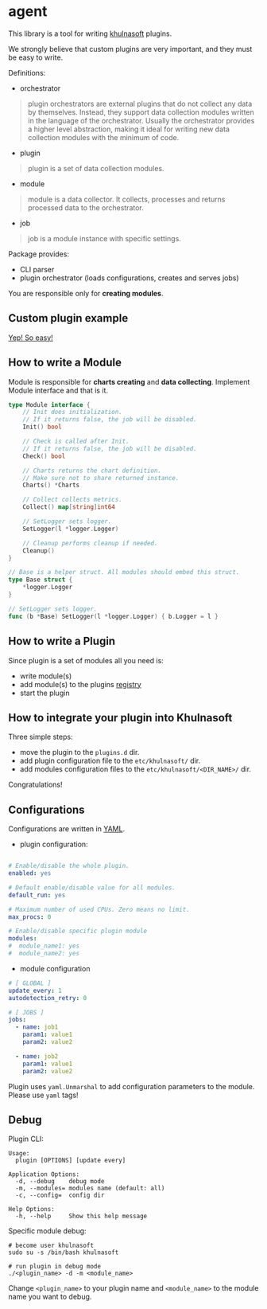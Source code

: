 # agent

This library is a tool for writing [khulnasoft](https://github.com/khulnasoft/khulnasoft) plugins.

We strongly believe that custom plugins are very important, and they must be easy to write.


Definitions:
 - orchestrator
 > plugin orchestrators are external plugins that do not collect any data by themselves. Instead, they support data collection modules written in the language of the orchestrator. Usually the orchestrator provides a higher level abstraction, making it ideal for writing new data collection modules with the minimum of code.

 - plugin
 > plugin is a set of data collection modules.

 - module
 > module is a data collector. It collects, processes and returns processed data to the orchestrator.

 - job
 > job is a module instance with specific settings.


Package provides:
 - CLI parser
 - plugin orchestrator (loads configurations, creates and serves jobs)

You are responsible only for __creating modules__.

## Custom plugin example

[Yep! So easy!](https://github.com/khulnasoft/go.plugin/blob/master/examples/simple/main.go)

## How to write a Module

Module is responsible for **charts creating** and **data collecting**. Implement Module interface and that is it.

```go
type Module interface {
	// Init does initialization.
	// If it returns false, the job will be disabled.
	Init() bool

	// Check is called after Init.
	// If it returns false, the job will be disabled.
	Check() bool

	// Charts returns the chart definition.
	// Make sure not to share returned instance.
	Charts() *Charts

	// Collect collects metrics.
	Collect() map[string]int64

	// SetLogger sets logger.
	SetLogger(l *logger.Logger)

	// Cleanup performs cleanup if needed.
	Cleanup()
}

// Base is a helper struct. All modules should embed this struct.
type Base struct {
	*logger.Logger
}

// SetLogger sets logger.
func (b *Base) SetLogger(l *logger.Logger) { b.Logger = l }

```

## How to write a Plugin

Since plugin is a set of modules all you need is:
 - write module(s)
 - add module(s) to the plugins [registry](https://github.com/khulnasoft/go.plugin/blob/master/plugin/module/registry.go)
 - start the plugin


## How to integrate your plugin into Khulnasoft

Three simple steps:
 - move the plugin to the `plugins.d` dir.
 - add plugin configuration file to the `etc/khulnasoft/` dir.
 - add modules configuration files to the `etc/khulnasoft/<DIR_NAME>/` dir.

Congratulations!

## Configurations

Configurations are written in [YAML](https://yaml.org/).

 - plugin configuration:

```yaml

# Enable/disable the whole plugin.
enabled: yes

# Default enable/disable value for all modules.
default_run: yes

# Maximum number of used CPUs. Zero means no limit.
max_procs: 0

# Enable/disable specific plugin module
modules:
#  module_name1: yes
#  module_name2: yes

```

 - module configuration

```yaml
# [ GLOBAL ]
update_every: 1
autodetection_retry: 0

# [ JOBS ]
jobs:
  - name: job1
    param1: value1
    param2: value2

  - name: job2
    param1: value1
    param2: value2
```

Plugin uses `yaml.Unmarshal` to add configuration parameters to the module. Please use `yaml` tags!

## Debug

Plugin CLI:
```
Usage:
  plugin [OPTIONS] [update every]

Application Options:
  -d, --debug    debug mode
  -m, --modules= modules name (default: all)
  -c, --config=  config dir

Help Options:
  -h, --help     Show this help message

```

Specific module debug:
```
# become user khulnasoft
sudo su -s /bin/bash khulnasoft

# run plugin in debug mode
./<plugin_name> -d -m <module_name>
```

Change `<plugin_name>` to your plugin name and `<module_name>` to the module name you want to debug.
